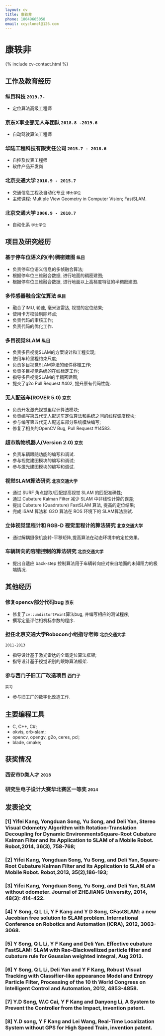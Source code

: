 ```yaml
---
layout: cv
title: 康轶非 
phone: 18049665058
email: ccyclonel@126.com
---
```

# 康轶非

<!--
include contact information from the front matter
Supported arguments:
    - homepage: url, text
    - phone
    - email
-->
{% include cv-contact.html %}

## 工作及教育经历
### __纵目科技__ `2019.7-`
- 定位算法高级工程师   

### __京东X事业部无人车团队__ `2018.8 -2019.6`
- 自动驾驶算法工程师

### __华陆工程科技有限责任公司__ `2015.7 - 2018.6`
- 自控及仪表工程师
- 软件产品开发岗

### __北京交通大学__ `2010.9 - 2015.7`
- 交通信息工程及自动化专业 `博士学位`
- 主修课程: Multiple View Geometry in Computer Vision; FastSLAM.

### __北京交通大学__ `2006.9 - 2010.7`
- 自动化系 `学士学位`

## 项目及研究经历
### __基于停车位语义的(半)稠密建图__ `纵目`
- 负责停车位语义信息的多帧融合算法;
- 根据停车位三维融合数据, 进行地面的稠密建图;
- 根据停车位三维融合数据, 进行地面以上高梯度特征的半稠密建图.

### __多传感器融合定位算法__ `纵目`
- 融合了IMU, 轮速, 毫米波雷达, 视觉的定位结果;
- 使用卡方校验剔除坏点;
- 负责代码的审核工作;
- 负责代码的优化工作.

### __多目视觉SLAM__ `纵目`
- 负责多目视觉SLAM的方案设计和工程实现;
- 使用车轮里程约束尺度;
- 负责多目视觉SLAM算法的硬件移植工作;
- 负责多目视觉系统的在线标定工作;
- 指导多目视觉SLAM的半稠密建图;
- 提交了g2o Pull Request #402, 提升原有代码性能.

### __无人配送车(ROVER 5.0)__ `京东`
- 负责开发激光视觉里程计算法模块;
- 负责编写第五代无人配送车定位算法和系统之间的线程调度模块;
- 参与编写第五代无人配送车部分系统模块编写;
- 修复了相关的OpenCV Bug, Pull Request #14583.

### __超市购物机器人(Version 2.0)__  `京东`
- 负责车辆跟随功能的编写和调试.
- 参与视觉建图模块的编写和调试;
- 参与激光建图模块的编写和调试.

### __视觉SLAM算法研究__ `北京交通大学`
- 通过 SURF 角点提取/匹配提高视觉 SLAM 的匹配准确性;
- 通过 Cubature Kalman Filter 减少 SLAM 中非线性计算的误差;
- 提出 Cubature (Quadrature) FastSLAM 算法, 提高的定位结果;
- 完成 iSAM 算法和 G2O 算法在 ROS 环境下的 SLAM算法测试.

### __立体视觉里程计和 RGB-D 视觉里程计的算法研究__ `北京交通大学`
- 通过解耦摄像机旋转-平移矩阵,提高算法在动态环境中的定位效果。

### __车辆转向的容错控制的算法研究__ `北京交通大学`
- 提出自适应 back-step 控制算法用于车辆转向应对来自地面的未知阻力的极端情况.

## 其他经历

### __修复opencv部分代码bug__ `京东`
- 修复了`cv::undistortPoint`算法bug, 并编写相应的测试程序;
- 撰写定量评估相机标参数的程序.

### __担任北京交通大学Robocon小组指导老师__ `北京交通大学`
```
2011-2013
```
- 指导设计基于激光雷达的全局定位算法框架;
- 指导设计基于视觉识别的跟踪算法框架.

### __参与西门子旧工厂改造项目__  `西门子`
```
实习
```
- 参与旧工厂的数字化改造工作.

## 主要编程工具
- C, C++, C#;
- okvis, orb-slam;
- opencv, opengv, g2o, ceres, pcl;
- blade, cmake;

## 获奖情况

### 西安市D类人才 `2018`

### 研究生电子设计大赛华北赛区一等奖 `2014`

## 发表论文

### [1] __Yifei Kang__, Yongduan Song, Yu Song, and Deli Yan, Stereo Visual Odometry Algorithm with Rotation-Translation Decoupling for Dynamic EnvironmentsSquare-Root Cubature Kalman Filter and Its Application to SLAM of a Mobile Robot. Robot,2014, 36(3), 758-768;
### [2] __Yifei Kang__, Yongduan Song, Yu Song, and Deli Yan, Square-Root Cubature Kalman Filter and Its Application to SLAM of a Mobile Robot. Robot,2013, 35(2),186-193;
### [3] __Yifei Kang__, Yongduan Song, Yu Song, and Deli Yan, SLAM without odometer. Journal of ZHEJIANG University, 2014, 48(3): 414-422.
### [4] Y Song, Q L Li, __Y F Kang__ and Y D Song, CFastSLAM: a new Jacobian free solution to SLAM problem. International Conference on Robotics and Automation (__ICRA__), 2012, 3063-3068.
### [5] Y Song, Q L Li, __Y F Kang__ and Deli Yan. Effective cubature FastSLAM: SLAM with Rao-Blackwellized particle filter and cubature rule for Gaussian weighted integral, Aug 2013.
### [6] Y Song, Q L Li, Deli Yan and __Y F Kang__, Robust Visual Tracking with Classifier-like appearance Model and Entropy Particle Filter, Processing of the 10 th World Congress on Intelligent Control and Automation, 2012, 4853-4858.
### [7] Y.D Song, W.C Cai, __Y F Kang__ and Danyong Li, A System to Prevent the Controller from the Impact, invention patent.
### [8] Y.D song, __Y F Kang__ and Lei Wang, Real-Time Localization System without GPS for High Speed Train, invention patent.


<!-- ### Footer

Last updated: May 2013 -->
